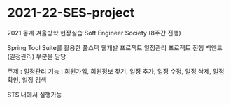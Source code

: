 # 2021-22-SES-project

2021 동계 겨울방학 현장실습
Soft Engineer Society (8주간 진행)

Spring Tool Suite를 활용한 풀스택 웹개발 프로젝트
일정관리 프로젝트 진행
백엔드 (일정관리) 부분을 담당

주제 : 일정관리
기능 : 회원가입, 회원정보 찾기, 일정 추가, 일정 수정, 일정 삭제, 일정 확인, 일정 검색

STS 내에서 실행가능

